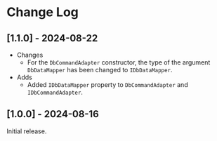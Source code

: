 # Change Log

## [1.1.0] - 2024-08-22

- Changes
  - For the `DbCommandAdapter` constructor, the type of the argument `DbDataMapper` has been changed to `IDbDataMapper`.
- Adds
  - Added `IDbDataMapper` property to `DbCommandAdapter` and `IDbCommandAdapter`.

## [1.0.0] - 2024-08-16
Initial release.
